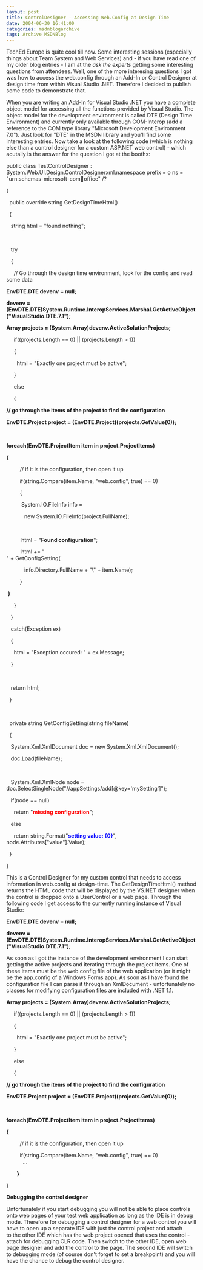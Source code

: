 ```yaml
---
layout: post
title: ControlDesigner - Accessing Web.Config at Design Time
date: 2004-06-30 16:41:00
categories: msdnblogarchive
tags: Archive MSDNBlog
---
```


TechEd Europe is quite cool till now. Some interesting sessions (especially things about Team System and Web Services) and - if you have read one of my older blog entries - I am at the *ask the experts* getting some interesting questions from attendees. Well, one of the more interesing questions I got was how to access the web.config through an Add-In or Control Designer at design time from within Visual Studio .NET. Therefore I decided to publish some code to demonstrate that.


When you are writing an Add-In for Visual Studio .NET you have a complete object model for accessing all the functions provided by Visual Studio. The object model for the development environment is called DTE (Design Time Environment) and currently only available through COM-Interop (add a reference to the COM type library "Microsoft Development Environment 7.0"). Just look for "DTE" in the MSDN library and you'll find some interesting entries. Now take a look at the following code (which is nothing else than a control designer for a custom ASP.NET web control) - which acutally is the answer for the question I got at the booths:


public class TestControlDesigner : System.Web.UI.Design.ControlDesignerxml:namespace prefix = o ns = "urn:schemas-microsoft-com:office:office" /?


{


  public override string GetDesignTimeHtml()


  {


   string html = "found nothing";


 




   try 


   {


     // Go through the design time environment, look for the config and read some data


**EnvDTE.DTE devenv = null;**


**devenv = (EnvDTE.DTE)System.Runtime.InteropServices.Marshal.GetActiveObject("VisualStudio.DTE.7.1");**



**Array projects = (System.Array)devenv.ActiveSolutionProjects;**


     if((projects.Length == 0) || (projects.Length > 1))


     {


       html = "Exactly one project must be active";


     } 


     else 


     {


**// go through the items of the project to find the configuration**


**EnvDTE.Project project = (EnvDTE.Project)(projects.GetValue(0));**


 




**foreach(EnvDTE.ProjectItem item in project.ProjectItems)**


**{**


         // if it is the configuration, then open it up


         if(string.Compare(item.Name, "web.config", true) == 0)


         {


          System.IO.FileInfo info = 


            new System.IO.FileInfo(project.FullName);


 




          html = "<b>Found configuration</b>";


          html += "<br>" + GetConfigSetting(


            info.Directory.FullName + "\\" + item.Name);


         }


 **}**


     }


   } 


   catch(Exception ex) 


   {


     html = "Exception occured: " + ex.Message;


   }


 




   return html;


  }


 




  private string GetConfigSetting(string fileName)


  {


   System.Xml.XmlDocument doc = new System.Xml.XmlDocument();


   doc.Load(fileName);


 




   System.Xml.XmlNode node = doc.SelectSingleNode("//appSettings/add[@key='mySetting']");


   if(node == null)


     return "<font color='red'><b>missing configuration</b></font>";


   else


     return string.Format("<font color='blue'><b>setting value: {0}</b></font>", node.Attributes["value"].Value);


  }




}


This is a Control Designer for my custom control that needs to access information in web.config at design-time. The GetDesignTimeHtml() method returns the HTML code that will be displayed by the VS.NET designer when the control is dropped onto a UserControl or a web page. Through the following code I get access to the currently running instance of Visual Studio:


**EnvDTE.DTE devenv = null;**


**devenv = (EnvDTE.DTE)System.Runtime.InteropServices.Marshal.GetActiveObject("VisualStudio.DTE.7.1");**


As soon as I got the instance of the development environment I can start getting the active projects and iterating through the project items. One of these items must be the web.config file of the web application (or it might be the app.config of a Windows Forms app). As soon as I have found the configuration file I can parse it through an XmlDocument - unfortunately no classes for modifying configuration files are included with .NET 1.1.


**Array projects = (System.Array)devenv.ActiveSolutionProjects;**


     if((projects.Length == 0) || (projects.Length > 1))


     {


       html = "Exactly one project must be active";


     } 


     else 


     {


**// go through the items of the project to find the configuration**


**EnvDTE.Project project = (EnvDTE.Project)(projects.GetValue(0));**


 




**foreach(EnvDTE.ProjectItem item in project.ProjectItems)**


**{**


         // if it is the configuration, then open it up


         if(string.Compare(item.Name, "web.config", true) == 0)  
           ...


       **}**


}


**Debugging the control designer**


Unfortunately if you start debugging you will not be able to place controls onto web pages of your test web application as long as the IDE is in debug mode. Therefore for debugging a control designer for a web control you will have to open up a separate IDE with just the control project and attach to the other IDE which has the web project opened that uses the control - attach for debugging CLR code. Then switch to the other IDE, open web page designer and add the control to the page. The second IDE will switch to debugging mode (of course don't forget to set a breakpoint) and you will have the chance to debug the control designer.


